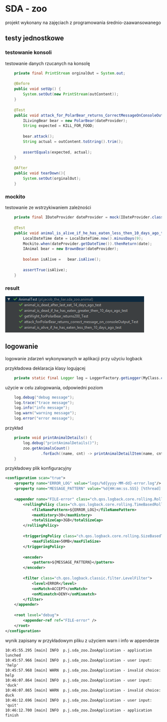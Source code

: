 # SDA - zoo

projekt wykonany na zajęciach z programowania średnio-zaawansowanego

## testy jednostkowe


### testowanie konsoli
testowanie danych rzucanych na konsolę

``` java
    private final PrintStream orginalOut = System.out;

    @Before
    public void setUp() {
        System.setOut(new PrintStream(outContent));
    }
    
    @Test
    public void attack_for_PolarBear_returns_CorrectMessageOnConsoleOutput_Test() {
        ILivingBear bear = new PolarBear(dateProvider);
        String expected = KILL_FOR_FOOD;

        bear.attack();
        String actual = outContent.toString().trim();

        assertEquals(expected, actual);
    }    
    
    @After
    public void tearDown(){
        System.setOut(orginalOut);
    }    
```


### mockito
testowanie ze wstrzykiwaniem zależności

```java
    private final IDateProvider dateProvider = mock(IDateProvider.class);

    @Test
    public void animal_is_alive_if_he_has_eaten_less_then_10_days_ago_test() {
        LocalDateTime date = LocalDateTime.now().minusDays(9);
        Mockito.when(dateProvider.getDateTime()).thenReturn(date);
        IAnimal bear = new BrownBear(dateProvider);

        boolean isAlive =   bear.isAlive();

        assertTrue(isAlive);
    }
```

### result

![](images/tests.png)

## logowanie
logowanie zdarzeń wykonywanych w aplikacji przy użyciu logback

przykładowa deklaracja klasy logującej
``` java
    private static final Logger log = LoggerFactory.getLogger(MyClass.class);
```

użycie w celu zalogowania, odpowiedni poziom

``` java
    log.debug("debug message");
    log.trace("trace message");
    log.info("info message");
    log.warn("warning message");
    log.error("error message");
```

przykład
``` java
    private void printAnimalDetails() {
        log.debug("printAnimalDetails()");
        zoo.getAnimalsCount()
                .forEach((name, cnt) -> printAnimalDetailItem(name, cnt));
    }
```

przykładowy plik konfiguracyjny
``` xml
<configuration scan="true">
    <property name="ERROR_LOG" value="logs/%d{yyyy-MM-dd}-error.log"/>
    <property name="MESSAGE_PATTERN" value="%d{HH:mm:ss.SSS} [%thread] %-5level %logger{36} - %msg%n"/>
    
    <appender name="FILE-error" class="ch.qos.logback.core.rolling.RollingFileAppender">
        <rollingPolicy class="ch.qos.logback.core.rolling.TimeBasedRollingPolicy">
            <fileNamePattern>${ERROR_LOG}</fileNamePattern>
            <maxHistory>30</maxHistory>
            <totalSizeCap>3GB</totalSizeCap>
        </rollingPolicy>
        
        <triggeringPolicy class="ch.qos.logback.core.rolling.SizeBasedTriggeringPolicy">
            <maxFileSize>50MB</maxFileSize>
        </triggeringPolicy>
        
        <encoder>
            <pattern>${MESSAGE_PATTERN}</pattern>
        </encoder>
        
        <filter class="ch.qos.logback.classic.filter.LevelFilter">
            <level>ERROR</level>
            <onMatch>ACCEPT</onMatch>
            <onMismatch>DENY</onMismatch>
        </filter>
    </appender>
    
    <root level="debug">
        <appender-ref ref="FILE-error" />
    </root>
</configuration>
```
wynik zapisany w przykładowym pliku z użyciem warn i info w appenderze
```
10:45:55.295 [main] INFO  p.j.sda_zoo.ZooApplication - application lunched
10:45:57.966 [main] INFO  p.j.sda_zoo.ZooApplication - user input: 'help'
10:45:57.968 [main] WARN  p.j.sda_zoo.ZooApplication - invalid choice: help
10:46:07.864 [main] INFO  p.j.sda_zoo.ZooApplication - user input: 'duck'
10:46:07.865 [main] WARN  p.j.sda_zoo.ZooApplication - invalid choice: duck
10:46:12.696 [main] INFO  p.j.sda_zoo.ZooApplication - user input: 'quit'
10:46:12.700 [main] INFO  p.j.sda_zoo.ZooApplication - application finish
```